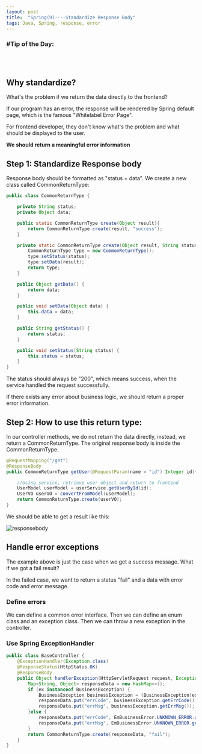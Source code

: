 ```yaml
---
layout: post
title:  "Spring(9)----Standardize Response Body"
tags: Java, Spring, response, error
---
```

### \#Tip of the Day: 

<br/><br/>

## Why standardize?

What's the problem if we return the data directly to the frontend?

If our program has an error, the response will be rendered by Spring default page, which is the 
famous "Whitelabel Error Page". 

For frontend developer, they don't know what's the problem and what should be displayed to the user.

**We should return a meaningful error information**

## Step 1: Standardize Response body

Response body should be formatted as "status + data". We create a new class called CommonReturnType:

```java
public class CommonReturnType {

    private String status;
    private Object data;

    public static CommonReturnType create(Object result){
        return CommonReturnType.create(result, "success");
    }

    private static CommonReturnType create(Object result, String status) {
        CommonReturnType type = new CommonReturnType();
        type.setStatus(status);
        type.setData(result);
        return type;
    }

    public Object getData() {
        return data;
    }

    public void setData(Object data) {
        this.data = data;
    }

    public String getStatus() {
        return status;
    }

    public void setStatus(String status) {
        this.status = status;
    }
}
```

The status should always be "200", which means success, when the service handled the request successfully.

If there exists any error about business logic, we should return a proper error information.

## Step 2: How to use this return type:

In our controller methods, we do not return the data directly, instead, we return a CommonReturnType.
The original response body is inside the CommonReturnType.

```java
@RequestMapping("/get")
@ResponseBody
public CommonReturnType getUser(@RequestParam(name = "id") Integer id){

    //Using service, retrieve user object and return to frontend
    UserModel userModel = userService.getUserById(id);
    UserVO userVO = convertFromModel(userModel);
    return CommonReturnType.create(userVO);
}
```

We should be able to get a result like this:

![responsebody]({{site.baseurl}}/assets/images/201905/responsebody.png)

## Handle error exceptions

The example above is just the case when we get a success message. What if we got a fail result?

In the failed case, we want to return a status "fail" and a data with error code and error message.

### Define errors

We can define a common error interface. Then we can define an enum class and an exception class.
Then we can throw a new exception in the controller.

### Use Spring ExceptionHandler

```java
public class BaseController {
    @ExceptionHandler(Exception.class)
    @ResponseStatus(HttpStatus.OK)
    @ResponseBody
    public Object handlerException(HttpServletRequest request, Exception ex){
        Map<String, Object> responseData = new HashMap<>();
        if (ex instanceof BusinessException) {
            BusinessException businessException = (BusinessException)ex;
            responseData.put("errCode", businessException.getErrCode());
            responseData.put("errMsg", businessException.getErrMsg());
        }else {
            responseData.put("errCode", EmBusinessError.UNKNOWN_ERROR.getErrCode());
            responseData.put("errMsg", EmBusinessError.UNKNOWN_ERROR.getErrMsg());
        }
        return CommonReturnType.create(responseData, "fail");
    }
}
```  

